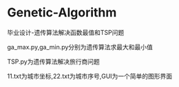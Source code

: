 # Genetic-Algorithm

毕业设计-遗传算法解决函数最值和TSP问题

ga_max.py,ga_min.py分别为遗传算法求最大和最小值

TSP.py为遗传算法解决旅行商问题

11.txt为城市坐标,22.txt为城市序号,GUI为一个简单的图形界面
